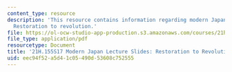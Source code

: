 ```yaml
---
content_type: resource
description: 'This resource contains information regarding modern Japan lecture slides:
  Restoration to revolution.'
file: https://ol-ocw-studio-app-production.s3.amazonaws.com/courses/21h-155-modern-japan-1868-to-present-spring-2017/eec94f52a5d41c05490d53608c752555_MIT21H_155S17_Restoration.pdf
file_type: application/pdf
resourcetype: Document
title: '21H.155S17 Modern Japan Lecture Slides: Restoration to Revolution'
uid: eec94f52-a5d4-1c05-490d-53608c752555
---
```

